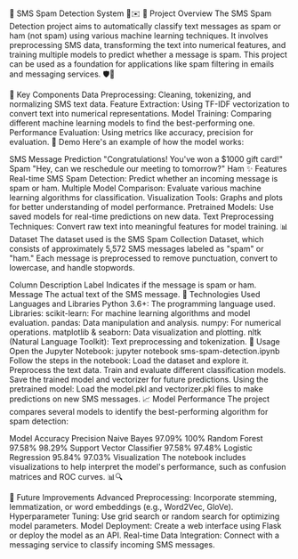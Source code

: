 📲 SMS Spam Detection System 🚫✉️
📝 Project Overview
The SMS Spam Detection project aims to automatically classify text messages as spam or ham (not spam) using various machine learning techniques. It involves preprocessing SMS data, transforming the text into numerical features, and training multiple models to predict whether a message is spam. This project can be used as a foundation for applications like spam filtering in emails and messaging services. 🛡️📧

🔧 Key Components
Data Preprocessing: Cleaning, tokenizing, and normalizing SMS text data.
Feature Extraction: Using TF-IDF vectorization to convert text into numerical representations.
Model Training: Comparing different machine learning models to find the best-performing one.
Performance Evaluation: Using metrics like accuracy, precision for evaluation.
🎥 Demo
Here's an example of how the model works:

SMS Message	Prediction
"Congratulations! You've won a $1000 gift card!"	Spam
"Hey, can we reschedule our meeting to tomorrow?"	Ham
✨ Features
Real-time SMS Spam Detection: Predict whether an incoming message is spam or ham.
Multiple Model Comparison: Evaluate various machine learning algorithms for classification.
Visualization Tools: Graphs and plots for better understanding of model performance.
Pretrained Models: Use saved models for real-time predictions on new data.
Text Preprocessing Techniques: Convert raw text into meaningful features for model training.
📊 Dataset
The dataset used is the SMS Spam Collection Dataset, which consists of approximately 5,572 SMS messages labeled as "spam" or "ham." Each message is preprocessed to remove punctuation, convert to lowercase, and handle stopwords.

Column	Description
Label	Indicates if the message is spam or ham.
Message	The actual text of the SMS message.
🧰 Technologies Used
Languages and Libraries
Python 3.6+: The programming language used.
Libraries:
scikit-learn: For machine learning algorithms and model evaluation.
pandas: Data manipulation and analysis.
numpy: For numerical operations.
matplotlib & seaborn: Data visualization and plotting.
nltk (Natural Language Toolkit): Text preprocessing and tokenization.
📝 Usage
Open the Jupyter Notebook:
jupyter notebook sms-spam-detection.ipynb  
Follow the steps in the notebook:
Load the dataset and explore it.
Preprocess the text data.
Train and evaluate different classification models.
Save the trained model and vectorizer for future predictions.
Using the pretrained model:
Load the model.pkl and vectorizer.pkl files to make predictions on new SMS messages.
📈 Model Performance
The project compares several models to identify the best-performing algorithm for spam detection:

Model	Accuracy	Precision
Naive Bayes	97.09%	100%
Random Forest	97.58%	98.29%
Support Vector Classifier	97.58%	97.48%
Logistic Regression	95.84%	97.03%
Visualization
The notebook includes visualizations to help interpret the model's performance, such as confusion matrices and ROC curves. 📊🔍

🌱 Future Improvements
Advanced Preprocessing: Incorporate stemming, lemmatization, or word embeddings (e.g., Word2Vec, GloVe).
Hyperparameter Tuning: Use grid search or random search for optimizing model parameters.
Model Deployment: Create a web interface using Flask or deploy the model as an API.
Real-time Data Integration: Connect with a messaging service to classify incoming SMS messages.

